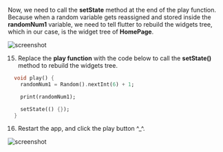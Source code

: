 Now, we need to call the **setState** method at the end of the play function. Because when a random variable gets reassigned and stored inside the **randomNum1** variable, we need to tell flutter to rebuild the widgets tree, which in our case, is the widget tree of **HomePage**.

![screenshot](https://lh3.googleusercontent.com/34XI2TT9jqmGJsmWuM6H4EZyVnE4kRkpdqEQvu9iAHC6St3TSrc7CA1XE0_kGbV1atMbWAxzq7Jf2Bgn7gYuP9FC9nDYRfzlENXVzk8modlz64LVlelNZiAt7J2A94sKVfjNR77q)

15. Replace the **play function** with the code below to call the **setState()** method to rebuild the widgets tree.

```dart
  void play() {
    randomNum1 = Random().nextInt(6) + 1;

    print(randomNum1);

    setState(() {});
  }
```

16. Restart the app, and click the play button ^\_^.

![screenshot](https://lh3.googleusercontent.com/MdeiZ9FEnvCnbTNetkIxeLE_w3TdkwNwAhcA_RDIcKt-UYlS2BrUFHYEOajano3mSP50eUpm3XrvfeD1s2uYRDeJd4m_xcfyqQxQ0zLieAi_JUZSklIw1ByxvenpFmn7gZPdeCMB)

